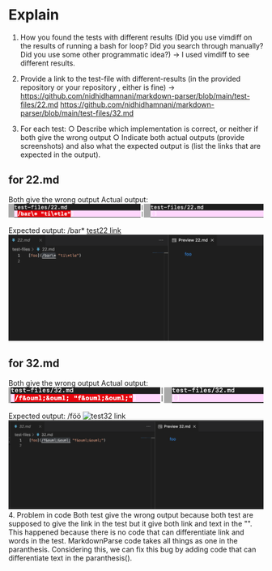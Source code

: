 # Explain

1. How you found the tests with different results (Did you use vimdiff on the results of running a bash for loop? Did you search through manually? Did you use some other programmatic idea?)
-> I used vimdiff to see different results.

2. Provide a link to the test-file with different-results (in the provided repository or your repository , either is fine)
-> 
https://github.com/nidhidhamnani/markdown-parser/blob/main/test-files/22.md
https://github.com/nidhidhamnani/markdown-parser/blob/main/test-files/32.md

3. For each test:
○ Describe which implementation is correct, or neither if both give the
wrong output
○ Indicate both actual outputs (provide screenshots) and also what the
expected output is (list the links that are expected in the output).

## for 22.md
Both give the wrong output
Actual output:
![actual output test22](test22.png)

Expected output:
/bar\*
[test22 link](https://github.com/nidhidhamnani/markdown-parser/blob/main/bar*)
![preview](22preview.png)

## for 32.md
Both give the wrong output
Actual output:
![actual output test32](test32.png)

Expected output:
/f&ouml;&ouml;
![test32 link](https://github.com/nidhidhamnani/markdown-parser/blob/main/f%C3%B6%C3%B6)
![preview](32preview.png)
4. Problem in code
   Both test give the wrong output because both test are supposed to give the link in the test but it give both link and text in the "". 
   This happened because there is no code that can differentiate link and words in the test. MarkdownParse code takes all things as one in the paranthesis.
   Considering this, we can fix this bug by adding code that can differentiate text in the paranthesis().





